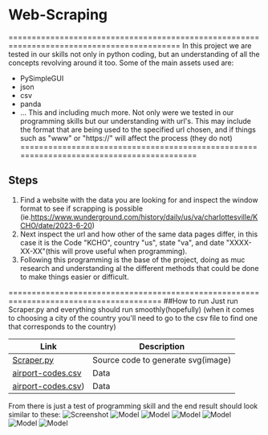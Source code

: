 # Web-Scraping
===========================================================================================
In this project we are tested in our skills not only in python coding, but an understanding of all the concepts revolving around it too.
Some  of the main assets used are:
  - PySimpleGUI
  - json
  - csv
  - panda
  - ...
This and including much more. Not only were we tested in our programming skills but our understanding with url's. This may include the
format that are being used to the specified url chosen, and if things such as "www" or "https://" will affect the process (they do not)
=========================================================================================
## Steps 
1. Find a website with the data you are looking for and inspect the window format to see if scrapping is possible (ie.https://www.wunderground.com/history/daily/us/va/charlottesville/KCHO/date/2023-6-20)
2. Next inspect the url and how other of the same data pages differ, in this case it is the Code "KCHO", country "us", state "va", and date "XXXX-XX-XX"(this will prove useful when programming).
3. Following this programming is the base of the project, doing as muc research and understanding al the different methods that could be done to make things easier or difficult.

=======================================================================================
##How to run
Just run Scraper.py and everything should run smoothly(hopefully)
(when it comes to choosing a city of the country you'll need to go to the csv file to find one that corresponds to the country)

| Link                                                                                                    | Description |
| ------------------------------------------------------------------------------------------------------- | ---------------------- |
| [Scraper.py]([https://github.com/Takaximos/4883-SoftwareTools-PalaMon/blob/main/Assignments/A05/family_tree.py](https://github.com/Takaximos/4883-SoftwareTools-Palacios/blob/main/Assignments/A07/Scraper.py)) | Source code to generate svg(image)     |
| [airport-codes.csv]([https://github.com/Takaximos/4883-SoftwareTools-Palacios/blob/main/Assignments/A07/airport-codes.csv]) | Data          |
| [airport-codes.csv](https://github.com/Takaximos/4883-SoftwareTools-Palacios/blob/main/Assignments/A07/gui.py)) | Data          |
From there is just a test of programming skill and the end result should look similar to these:
 ![Screenshot](https://github.com/Takaximos/4883-SoftwareTools-Palacios/blob/main/Assignments/A07/SS/Screenshot%20(172).png)
 ![Model](https://github.com/Takaximos/4883-SoftwareTools-Palacios/blob/main/Assignments/A07/SS/Screenshot%20(173).png)
 ![Model](https://github.com/Takaximos/4883-SoftwareTools-Palacios/blob/main/Assignments/A07/SS/Screenshot%20(174).png)
 ![Model](https://github.com/Takaximos/4883-SoftwareTools-Palacios/blob/main/Assignments/A07/SS/Screenshot%20(175).png)
 ![Model](https://github.com/Takaximos/4883-SoftwareTools-Palacios/blob/main/Assignments/A07/SS/Screenshot%20(176).png)
 ![Model](https://github.com/Takaximos/4883-SoftwareTools-Palacios/blob/main/Assignments/A07/SS/Screenshot%20(177).png)
 ![Model](https://github.com/Takaximos/4883-SoftwareTools-Palacios/blob/main/Assignments/A07/SS/Screenshot%20(178).png)
